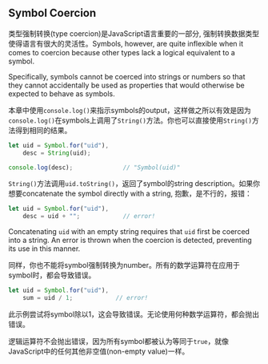 ## Symbol Coercion

类型强制转换(type coercion)是JavaScript语言重要的一部分, 强制转换数据类型使得语言有很大的灵活性。Symbols, however, are quite inflexible when it comes to coercion because other types lack a logical equivalent to a symbol. 

Specifically, symbols cannot be coerced into strings or numbers so that they cannot accidentally be used as properties that would otherwise be expected to behave as symbols.

本章中使用`console.log()`来指示symbols的output，这样做之所以有效是因为`console.log()`在symbols上调用了`String()`方法。你也可以直接使用`String()`方法得到相同的结果。

```js
let uid = Symbol.for("uid"),
    desc = String(uid);

console.log(desc);              // "Symbol(uid)"
```

`String()`方法调用`uid.toString()`，返回了symbol的string description。如果你想要concatenate the symbol directly with a string, 抱歉，是不行的，报错：

```js
let uid = Symbol.for("uid"),
    desc = uid + "";            // error!
```

Concatenating `uid` with an empty string requires that `uid` first be coerced into a string. An error is thrown when the coercion is detected, preventing its use in this manner.

同样，你也不能将symbol强制转换为number。所有的数学运算符在应用于symbol时，都会导致错误。

```js
let uid = Symbol.for("uid"),
    sum = uid / 1;            // error!
```

此示例尝试将symbol除以1，这会导致错误。无论使用何种数学运算符，都会抛出错误。

逻辑运算符不会抛出错误，因为所有symbol都被认为等同于`true`，就像JavaScript中的任何其他非空值(non-empty value)一样。